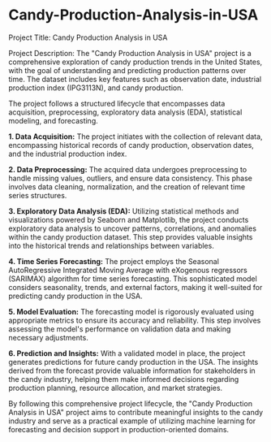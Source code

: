 # Candy-Production-Analysis-in-USA

Project Title: Candy Production Analysis in USA

Project Description:
The "Candy Production Analysis in USA" project is a comprehensive exploration of candy production trends in the United States, with the goal of understanding and predicting production patterns over time. The dataset includes key features such as observation date, industrial production index (IPG3113N), and candy production.

The project follows a structured lifecycle that encompasses data acquisition, preprocessing, exploratory data analysis (EDA), statistical modeling, and forecasting. 

**1. Data Acquisition:**
   The project initiates with the collection of relevant data, encompassing historical records of candy production, observation dates, and the industrial production index.

**2. Data Preprocessing:**
   The acquired data undergoes preprocessing to handle missing values, outliers, and ensure data consistency. This phase involves data cleaning, normalization, and the creation of relevant time series structures.

**3. Exploratory Data Analysis (EDA):**
   Utilizing statistical methods and visualizations powered by Seaborn and Matplotlib, the project conducts exploratory data analysis to uncover patterns, correlations, and anomalies within the candy production dataset. This step provides valuable insights into the historical trends and relationships between variables.

**4. Time Series Forecasting:**
   The project employs the Seasonal AutoRegressive Integrated Moving Average with eXogenous regressors (SARIMAX) algorithm for time series forecasting. This sophisticated model considers seasonality, trends, and external factors, making it well-suited for predicting candy production in the USA.

**5. Model Evaluation:**
   The forecasting model is rigorously evaluated using appropriate metrics to ensure its accuracy and reliability. This step involves assessing the model's performance on validation data and making necessary adjustments.

**6. Prediction and Insights:**
   With a validated model in place, the project generates predictions for future candy production in the USA. The insights derived from the forecast provide valuable information for stakeholders in the candy industry, helping them make informed decisions regarding production planning, resource allocation, and market strategies.

By following this comprehensive project lifecycle, the "Candy Production Analysis in USA" project aims to contribute meaningful insights to the candy industry and serve as a practical example of utilizing machine learning for forecasting and decision support in production-oriented domains.
